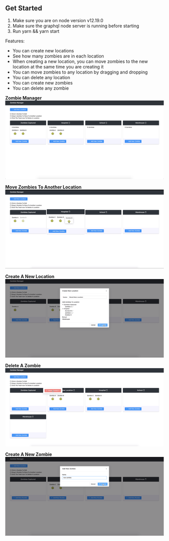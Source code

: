 ## Get Started

1. Make sure you are on node version v12.19.0
2. Make sure the graphql node server is running before starting
3. Run yarn && yarn start

Features:

- You can create new locations
- See how many zombies are in each location
- When creating a new location, you can move zombies to the new location at the same time you are creating it
- You can move zombies to any location by dragging and dropping
- You can delete any location
- You can create new zombies
- You can delete any zombie

**Zombie Manager**
![Alt text](/public/images/start.png?raw=true "Zombie Manager")

**Move Zombies To Another Location**
![Alt text](/public/images/drag.png?raw=true "Drag and Drop")

**Create A New Location**
![Alt text](/public/images/newLocation.png?raw=true "Create New Location")

**Delete A Zombie**
![Alt text](/public/images/deleteZombie.png?raw=true "Delete Zombie")

**Create A New Zombie**
![Alt text](/public/images/newZombie.png?raw=true "New Zombie")